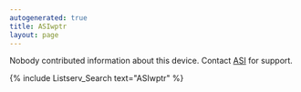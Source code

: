 ```yaml
---
autogenerated: true
title: ASIwptr
layout: page
---
```


Nobody contributed information about this device. Contact
[ASI](http://www.asiimaging.com) for support.

{% include Listserv_Search text="ASIwptr" %}

